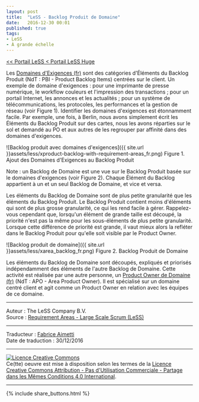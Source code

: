 ```yaml
---
layout: post
title:  "LeSS - Backlog Produit de Domaine"
date:   2016-12-30 00:01
published: true
tags:
- LeSS
- À grande échelle
---
```


[<< Portail LeSS < Portail LeSS Huge](http://www.les-traducteurs-agiles.org/2016/12/26/less-portail-less-huge.html)

Les [Domaines d'Exigences (fr)](http://www.les-traducteurs-agiles.org/2016/12/19/less-domaines-d-exigences.html) sont des catégories d'Éléments du Backlog Produit (NdT : PBI - Product Backlog Items) centrées sur le client. Un exemple de domaine d'exigences : pour une imprimante de presse numérique, le workflow couleurs et l'impression des transactions ; pour un portail Internet, les annonces et les actualités ; pour un système de télécommunications, les protocoles, les performances et la gestion de réseau (voir Figure 1). Identifier les domaines d'exigences est étonnamment facile. Par exemple, une fois, à Berlin, nous avons simplement écrit les Éléments du Backlog Produit sur des cartes, nous les avons réparties sur le sol et demandé au PO et aux autres de les regrouper par affinité dans des domaines d'exigences.

![Backlog produit avec domaines d'exigences]({{ site.url }}assets/less/xproduct-backlog-with-requirement-areas_fr.png)
Figure 1. Ajout des Domaines d'Exigences au Backlog Produit


Note : un Backlog de Domaine est une vue sur le Backlog Produit basée sur le domaines d'exigences (voir Figure 2). Chaque Élément du Backlog appartient à un et un seul Backlog de Domaine, et vice et versa.

Les éléments du Backlog de Domaine sont de plus petite granularité que les éléments du Backlog Produit. Le Backlog Produit contient moins d'éléments qui sont de plus grosse granularité, ce qui les rend facile à gérer. Rappelez-vous cependant que, lorsqu'un élément de grande taille est découpé, la priorité n'est pas la même pour les sous-éléments de plus petite granularité. Lorsque cette différence de priorité est grande, il vaut mieux alors la refléter dans le Backlog Produit pour qu'elle soit visible par le Product Owner.

![Backlog produit de domaine]({{ site.url }}assets/less/xarea_backlog_fr.png)
Figure 2. Backlog Produit de Domaine


Les éléments du Backlog de Domaine sont découpés, expliqués et priorisés indépendamment des éléments de l'autre Backlog de Domaine. Cette activité est réalisée par une autre personne, un [Product Owner de Domaine (fr)](http://www.les-traducteurs-agiles.org/2016/12/31/less-product-owner-de-domaine.html) (NdT : APO - Area Product Owner). Il est spécialisé sur un domaine centré client et agit comme un Product Owner en relation avec les équipes de ce domaine.


---
Auteur : The LeSS Company B.V.  
Source : [Requirement Areas - Large Scale Scrum (LeSS)](http://less.works/less/less-huge/area-product-backlog.html)  

---
Traducteur : [Fabrice Aimetti](http://www.fabrice-aimetti.fr/)  
Date de traduction : 30/12/2016  

---

<a rel="license" href="http://creativecommons.org/licenses/by-nc-sa/4.0/"><img alt="Licence Creative Commons" style="border-width:0" src="http://i.creativecommons.org/l/by-nc-sa/4.0/88x31.png" /></a><br />Ce(tte) oeuvre est mise à disposition selon les termes de la <a rel="license" href="http://creativecommons.org/licenses/by-nc-sa/4.0/">Licence Creative Commons Attribution - Pas d'Utilisation Commerciale - Partage dans les Mêmes Conditions 4.0 International</a>.

---

{% include share_buttons.html %}
